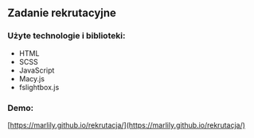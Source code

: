 <h2>Zadanie rekrutacyjne</h2>

<h3>Użyte technologie i biblioteki:</h3>

- HTML
- SCSS
- JavaScript
- Macy.js
- fslightbox.js

<h3>Demo: </h3>

[https://marlily.github.io/rekrutacja/](https://marlily.github.io/rekrutacja/)